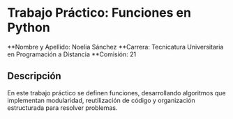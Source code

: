 # Trabajo Práctico: Funciones en Python

**Nombre y Apellido: Noelia Sánchez 
**Carrera: Tecnicatura Universitaria en Programación a Distancia
**Comisión: 21

## Descripción

En este trabajo práctico se definen funciones, desarrollando algoritmos que implementan modularidad, reutilización de código y organización estructurada para resolver problemas.
